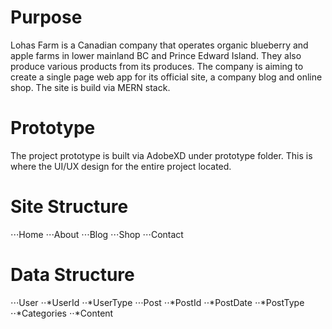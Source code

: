 # Purpose
Lohas Farm is a Canadian company that operates organic blueberry and apple farms in lower mainland BC and Prince Edward Island. They also produce various products from its produces. The company is aiming to create a single page web app for its official site, a company blog and online shop. The site is build via MERN stack.

# Prototype
The project prototype is built via AdobeXD under prototype folder. This is where the UI/UX design for the entire project located.

# Site Structure
⋅⋅⋅Home
⋅⋅⋅About
⋅⋅⋅Blog
⋅⋅⋅Shop
⋅⋅⋅Contact

# Data Structure
⋅⋅⋅User
⋅⋅*UserId
⋅⋅*UserType
⋅⋅⋅Post
⋅⋅*PostId
⋅⋅*PostDate
⋅⋅*PostType
⋅⋅*Categories
⋅⋅*Content
